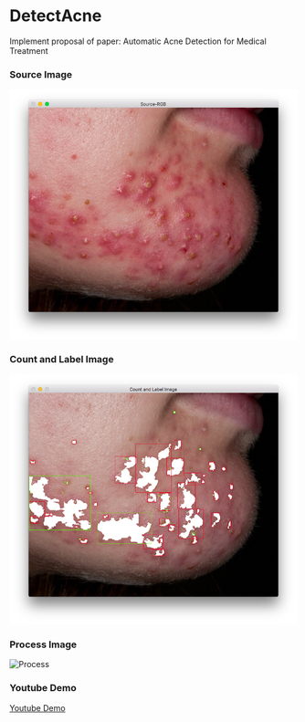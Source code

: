 # DetectAcne
Implement proposal of paper: Automatic Acne Detection for Medical Treatment

### Source Image
![Source](https://github.com/happymanx/DetectAcne/blob/master/Demo/Source.png)

### Count and Label Image
![Count and Label](https://github.com/happymanx/DetectAcne/blob/master/Demo/Count%20and%20Label.png)

### Process Image
![Process](https://github.com/happymanx/DetectAcne/blob/master/Demo/countAndLabel.gif)

### Youtube Demo
[Youtube Demo](https://www.youtube.com/watch?v=PzdQa97H-vg)

